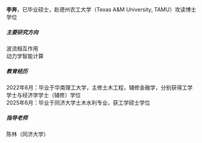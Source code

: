**李奔**，已毕业硕士，赴德州农工大学（Texas A&M University, TAMU）攻读博士学位

##### 主要研究方向  
波流相互作用  
动力学智能计算  

##### 教育经历  
2022年6月：毕业于华南理工大学，主修土木工程，辅修金融学，分别获得工学学士与经济学学士（辅修）学位  
2025年6月：毕业于同济大学土木水利专业，获工学硕士学位

##### 指导老师
陈林（同济大学） 
 
